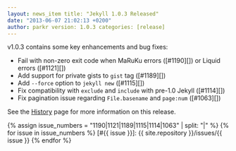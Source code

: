 ```yaml
---
layout: news_item title: "Jekyll 1.0.3 Released"
date: "2013-06-07 21:02:13 +0200"
author: parkr version: 1.0.3 categories: [release]
---
```


v1.0.3 contains some key enhancements and bug fixes:

- Fail with non-zero exit code when MaRuKu errors ([#1190][]) or Liquid errors ([#1121][])
- Add support for private gists to `gist` tag ([#1189][])
- Add `--force` option to `jekyll new` ([#1115][])
- Fix compatibility with `exclude` and `include` with pre-1.0 Jekyll ([#1114][])
- Fix pagination issue regarding `File.basename` and `page:num` ([#1063][])

See the [History][] page for more information on this release.

{% assign issue_numbers = "1190|1121|1189|1115|1114|1063" | split: "|" %} {% for issue in issue_numbers %}
[#{{ issue }}]: {{ site.repository }}/issues/{{ issue }} {% endfor %}

[History]: /docs/history/#v1-0-3
